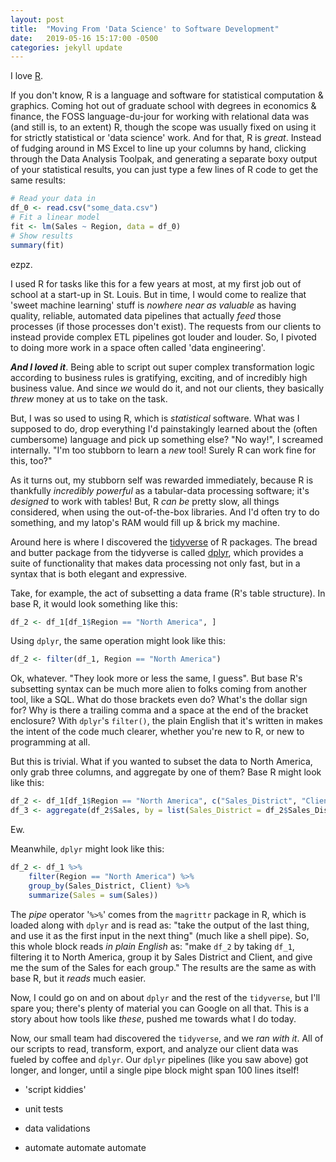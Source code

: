 ```yaml
---
layout: post
title:  "Moving From 'Data Science' to Software Development"
date:   2019-05-16 15:17:00 -0500
categories: jekyll update
---
```


I love [R](https://www.r-project.org/).

If you don't know, R is a language and software for statistical computation &
graphics. Coming hot out of graduate school with degrees in economics & finance,
the FOSS language-du-jour for working with relational data was (and still is, to
an extent) R, though the scope was usually fixed on using it for strictly
statistical or 'data science' work. And for that, R is *great*. Instead of
fudging around in MS Excel to line up your columns by hand, clicking through the
Data Analysis Toolpak, and generating a separate boxy output of your statistical
results, you can just type a few lines of R code to get the same results:

```r
# Read your data in
df_0 <- read.csv("some_data.csv")
# Fit a linear model
fit <- lm(Sales ~ Region, data = df_0)
# Show results
summary(fit)
```

ezpz.

I used R for tasks like this for a few years at most, at my first job out of
school at a start-up in St. Louis. But in time, I would come to realize that
'sweet machine learning' stuff is *nowhere near as valuable* as having quality,
reliable, automated data pipelines that actually *feed* those processes (if
those processes don't exist). The requests from our clients to instead provide
complex ETL pipelines got louder and louder. So, I pivoted to doing more work in
a space often called 'data engineering'.

***And I loved it***. Being able to script out super complex transformation
logic according to business rules is gratifying, exciting, and of incredibly
high business value. And since *we* would do it, and not our clients, they
basically *threw* money at us to take on the task.

But, I was so used to using R, which is *statistical* software. What was I
supposed to do, drop everything I'd painstakingly learned about the (often
cumbersome) language and pick up something else? "No way!", I screamed
internally. "I'm too stubborn to learn a *new* tool! Surely R can work fine for
this, too?"

As it turns out, my stubborn self was rewarded immediately, because R is
thankfully *incredibly powerful* as a tabular-data processing software; it's
*designed* to work with tables! But, R *can be* pretty slow, all things
considered, when using the out-of-the-box libraries. And I'd often try to do
something, and my latop's RAM would fill up & brick my machine.

Around here is where I discovered the [tidyverse](https://www.tidyverse.org/) of
R packages. The bread and butter package from the tidyverse is called
[dplyr](https://dplyr.tidyverse.org/), which provides a suite of functionality
that makes data processing not only fast, but in a syntax that is both
elegant and expressive.

Take, for example, the act of subsetting a data frame (R's table structure). In
base R, it would look something like this:

```r
df_2 <- df_1[df_1$Region == "North America", ]
```

Using `dplyr`, the same operation might look like this:

```r
df_2 <- filter(df_1, Region == "North America")
```

Ok, whatever. "They look more or less the same, I guess". But base R's
subsetting syntax can be much more alien to folks coming from another tool, like
a SQL. What do those brackets even do? What's the dollar sign for? Why is there
a trailing comma and a space at the end of the bracket enclosure? With `dplyr`'s
`filter()`, the plain English that it's written in makes the intent of the code
much clearer, whether you're new to R, or new to programming at all.

But this is trivial. What if you wanted to subset the data to North America,
only grab three columns, and aggregate by one of them? Base R might look like
this:

```r
df_2 <- df_1[df_1$Region == "North America", c("Sales_District", "Client", "Sales")]
df_3 <- aggregate(df_2$Sales, by = list(Sales_District = df_2$Sales_District, Client = df_2$Client), FUN = sum)
```

Ew.

Meanwhile, `dplyr` might look like this:

```r
df_2 <- df_1 %>%
    filter(Region == "North America") %>%
    group_by(Sales_District, Client) %>%
    summarize(Sales = sum(Sales))
```

The *pipe* operator '`%>%`' comes from the `magrittr` package in R, which is
loaded along with `dplyr` and is read as: "take the output of the last thing,
and use it as the first input in the next thing" (much like a shell pipe). So,
this whole block reads *in plain English* as: "make `df_2` by taking `df_1`,
filtering it to North America, group it by Sales District and Client, and give
me the sum of the Sales for each group." The results are the same as with base
R, but it *reads* much easier.

Now, I could go on and on about `dplyr` and the rest of the `tidyverse`, but
I'll spare you; there's plenty of material you can Google on all that. This is a
story about how tools like *these*, pushed me towards what I do today.

Now, our small team had discovered the `tidyverse`, and we *ran with it*. All of
our scripts to read, transform, export, and analyze our client data was fueled
by coffee and `dplyr`. Our `dplyr` pipelines (like you saw above) got longer,
and longer, until a single pipe block might span 100 lines itself!

- 'script kiddies'

- unit tests

- data validations

- automate automate automate
